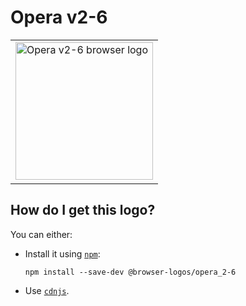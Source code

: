 # Opera v2-6

<table>
    <tr height=230>
        <td>
            <a href="https://github.com/alrra/browser-logos/tree/9c2b8ba62a78cfe1a4ef952d429c1ee6d4866a19/src/archive/opera_2-6">
                <img width=220 src="https://raw.githubusercontent.com/alrra/browser-logos/9c2b8ba62a78cfe1a4ef952d429c1ee6d4866a19/src/archive/opera_2-6/opera_2-6_512x512.png" alt="Opera v2-6 browser logo">
            </a>
        </td>
    </tr>
</table>

## How do I get this logo?

You can either:

* Install it using [`npm`][npm]:

  `npm install --save-dev @browser-logos/opera_2-6`

* Use [`cdnjs`][cdnjs].

<!-- Link labels: -->

[cdnjs]: https://cdnjs.com/libraries/browser-logos
[npm]: https://www.npmjs.com/
